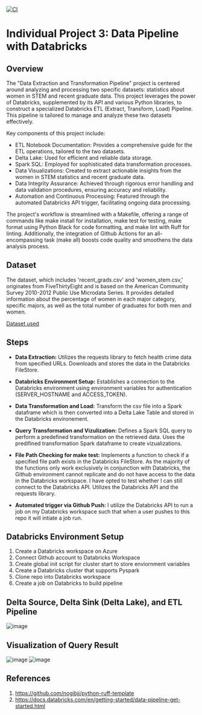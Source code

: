 [![CI](https://github.com/nogibjj/IDS706_Individual3/actions/workflows/cicd.yml/badge.svg)](https://github.com/nogibjj/IDS706_Individual3/actions/workflows/cicd.yml)

# Individual Project 3: Data Pipeline with Databricks

## Overview 

The "Data Extraction and Transformation Pipeline" project is centered around analyzing and processing two specific datasets: statistics about women in STEM and recent graduate data. This project leverages the power of Databricks, supplemented by its API and various Python libraries, to construct a specialized Databricks ETL (Extract, Transform, Load) Pipeline. This pipeline is tailored to manage and analyze these two datasets effectively.

Key components of this project include:

- ETL Notebook Documentation: Provides a comprehensive guide for the ETL operations, tailored to the two datasets.
- Delta Lake: Used for efficient and reliable data storage.
- Spark SQL: Employed for sophisticated data transformation processes.
- Data Visualizations: Created to extract actionable insights from the women in STEM statistics and recent graduate data.
- Data Integrity Assurance: Achieved through rigorous error handling and data validation procedures, ensuring accuracy and reliability.
- Automation and Continuous Processing: Featured through the automated Databricks API trigger, facilitating ongoing data processing.

The project's workflow is streamlined with a Makefile, offering a range of commands like make install for installation, make test for testing, make format using Python Black for code formatting, and make lint with Ruff for linting. Additionally, the integration of Github Actions for an all-encompassing task (make all) boosts code quality and smoothens the data analysis process.

## Dataset 
The dataset, which includes 'recent_grads.csv' and 'women_stem.csv,' originates from FiveThirtyEight and is based on the American Community Survey 2010-2012 Public Use Microdata Series. It provides detailed information about the percentage of women in each major category, specific majors, as well as the total number of graduates for both men and women.

[Dataset used](https://github.com/fivethirtyeight/data/tree/master/college-majors)

## Steps
- **Data Extraction:**
Utilizes the requests library to fetch health crime data from specified URLs. Downloads and stores the data in the Databricks FileStore.

- **Databricks Environment Setup:**
Establishes a connection to the Databricks environment using environment variables for authentication (SERVER_HOSTNAME and ACCESS_TOKEN).

- **Data Transformation and Load:**
Transform the csv file into a Spark dataframe which is then converted into a Delta Lake Table and stored in the Databricks environement.

- **Query Transformation and Vizulization:**
Defines a Spark SQL query to perform a predefined transformation on the retrieved data. Uses the predifined transformation Spark dataframe to create vizualizations.

- **File Path Checking for make test:**
Implements a function to check if a specified file path exists in the Databricks FileStore. As the majority of the functions only work exclusively in conjunction with Databricks, the Github environment cannot replicate and do not have access to the data in the Databricks workspace. I have opted to test whether I can still connect to the Databricks API. Utilizes the Databricks API and the requests library.

- **Automated trigger via Github Push:** 
I utilize the Databricks API to run a job on my Databricks workspace such that when a user pushes to this repo it will intiate a job run.

## Databricks Environment Setup 
1. Create a Databricks workspace on Azure
2. Connect Github account to Databricks Workspace 
3. Create global init script for cluster start to store enviornment variables 
4. Create a Databricks cluster that supports Pyspark
5. Clone repo into Databricks workspace
6. Create a job on Databricks to build pipeline

## Delta Source, Delta Sink (Delta Lake), and ETL Pipeline 
![image](https://github.com/nogibjj/IDS706_Individual3/assets/141780408/433bd43e-2a55-4c2d-b596-d49844f3b55e)

## Visualization of Query Result
![image](https://github.com/nogibjj/IDS706_Individual3/assets/141780408/c07d6ef0-0beb-4bb0-abe5-0c1aefc7d58c)
![image](https://github.com/nogibjj/IDS706_Individual3/assets/141780408/4c0e61c5-d74d-4c54-9b02-23d364c5f31e)



## References
1. https://github.com/nogibjj/python-ruff-template
2. https://docs.databricks.com/en/getting-started/data-pipeline-get-started.html

